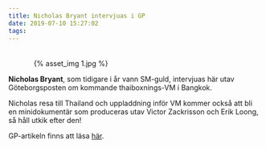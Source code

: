 ```yaml
---
title: Nicholas Bryant intervjuas i GP
date: 2019-07-10 15:27:02
tags:
---
```


<div style="padding-top: 20px; width: 80%; margin: 0 auto;">
	{% asset_img 1.jpg %}
</div>

**Nicholas Bryant**, som tidigare i år vann SM-guld, intervjuas här utav Göteborgsposten om kommande thaiboxnings-VM i Bangkok.

Nicholas resa till Thailand och uppladdning inför VM kommer också att bli en minidokumentär som produceras utav Victor Zackrisson och Erik Loong, så håll utkik efter den!

GP-artikeln finns att läsa [här](https://www.gp.se/sport/bryants-vm-resa-blir-minidokument%C3%A4r-1.16119936).